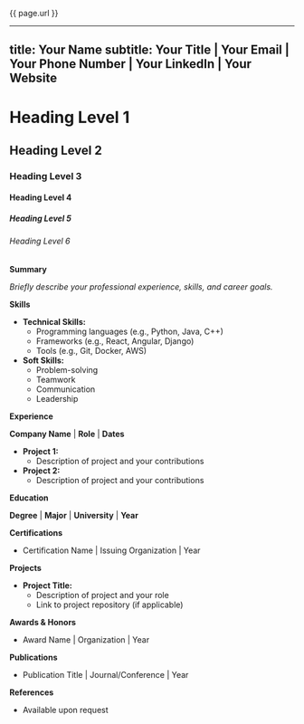 {{ page.url }}

---
title: Your Name
subtitle: Your Title | Your Email | Your Phone Number | Your LinkedIn | Your Website
---

# Heading Level 1
## Heading Level 2 
### Heading Level 3
#### Heading Level 4
##### Heading Level 5
###### Heading Level 6



**Summary**

*Briefly describe your professional experience, skills, and career goals.*

**Skills**

* **Technical Skills:**
    * Programming languages (e.g., Python, Java, C++)
    * Frameworks (e.g., React, Angular, Django)
    * Tools (e.g., Git, Docker, AWS)
* **Soft Skills:**
    * Problem-solving
    * Teamwork
    * Communication
    * Leadership

**Experience**

**Company Name** | **Role** | **Dates**
* **Project 1:** 
    * Description of project and your contributions
* **Project 2:** 
    * Description of project and your contributions

**Education**

**Degree** | **Major** | **University** | **Year**

**Certifications**

* Certification Name | Issuing Organization | Year

**Projects**

* **Project Title:**
    * Description of project and your role
    * Link to project repository (if applicable)

**Awards & Honors**

* Award Name | Organization | Year

**Publications**

* Publication Title | Journal/Conference | Year

**References**

* Available upon request
